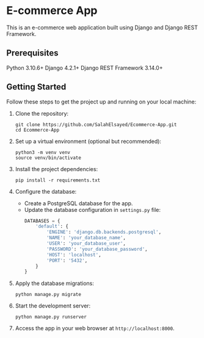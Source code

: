 
# E-commerce App
This is an e-commerce web application built using Django and Django REST Framework.

## Prerequisites
Python 3.10.6+
Django 4.2.1+
Django REST Framework 3.14.0+

## Getting Started

Follow these steps to get the project up and running on your local machine:

1. Clone the repository:
   ```shell
   git clone https://github.com/SalahElsayed/Ecommerce-App.git
   cd Ecommerce-App
   ```

2. Set up a virtual environment (optional but recommended):
   ```shell
   python3 -m venv venv
   source venv/bin/activate
   ```

3. Install the project dependencies:
   ```shell
   pip install -r requirements.txt
   ```

4. Configure the database:
   - Create a PostgreSQL database for the app.
   - Update the database configuration in `settings.py` file:
     ```python
     DATABASES = {
         'default': {
             'ENGINE': 'django.db.backends.postgresql',
             'NAME': 'your_database_name',
             'USER': 'your_database_user',
             'PASSWORD': 'your_database_password',
             'HOST': 'localhost',
             'PORT': '5432',
         }
     }
     ```

5. Apply the database migrations:
   ```shell
   python manage.py migrate
   ```

6. Start the development server:
   ```shell
   python manage.py runserver
   ```

7. Access the app in your web browser at `http://localhost:8000`.
